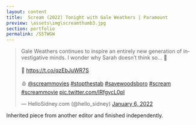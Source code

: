 ```yaml
---
layout: content
title:  Scream (2022) Tonight with Gale Weathers | Paramount
preview: \assets\img\screamthumb3.jpg
section: portfolio
permalink: /S5TWGW
---
```



<blockquote class="twitter-tweet"><p lang="en" dir="ltr">Gale Weathers continues to inspire an entirely new generation of investigative minds. I wonder why Sarah doesn’t think so… 👀<br><br>🔪 <a href="https://t.co/qzEbJuWR7S">https://t.co/qzEbJuWR7S</a><br><br>🩸 <a href="https://twitter.com/ScreamMovies?ref_src=twsrc%5Etfw">@screammovies</a> <a href="https://twitter.com/hashtag/stopthestab?src=hash&amp;ref_src=twsrc%5Etfw">#stopthestab</a> <a href="https://twitter.com/hashtag/savewoodsboro?src=hash&amp;ref_src=twsrc%5Etfw">#savewoodsboro</a> <a href="https://twitter.com/hashtag/scream?src=hash&amp;ref_src=twsrc%5Etfw">#scream</a> <a href="https://twitter.com/hashtag/screammovie?src=hash&amp;ref_src=twsrc%5Etfw">#screammovie</a> <a href="https://t.co/IRfgycL0pI">pic.twitter.com/IRfgycL0pI</a></p>&mdash; HelloSidney.com (@hello_sidney) <a href="https://twitter.com/hello_sidney/status/1479137521766481922?ref_src=twsrc%5Etfw">January 6, 2022</a></blockquote> <script async src="https://platform.twitter.com/widgets.js" charset="utf-8"></script>

Inherited piece from another editor and finished independently.